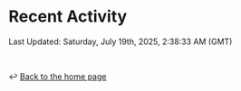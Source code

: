 # Recent Activity

<!--RECENT_ACTIVITY:start-->
<!--RECENT_ACTIVITY:end-->

<!--RECENT_ACTIVITY:last_update-->
Last Updated: Saturday, July 19th, 2025, 2:38:33 AM (GMT)
<!--RECENT_ACTIVITY:last_update_end-->

<br>

↩️ [Back to the home page](/README.md)
